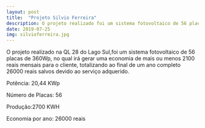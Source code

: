 ```yaml
---
layout: post
title:  "Projeto Silvio Ferreira"
description: O projeto realizado foi um sistema fotovoltaico de 56 placas no  [...]
date: 2019-07-25
img: silvioferreira.jpg
---
```


O projeto realizado na QL 28 do Lago Sul,foi um sistema fotovoltaico de 56 placas de 360Wp, no qual irá gerar uma economia de mais ou menos 2100 reais mensais para o cliente, totalizando ao final de um ano completo 26000 reais salvos devido ao serviço adquerido. 

Potência: 20,44 KWp

Número de Placas: 56

Produção:2700 KWH

Economia por ano: 26000 reais

